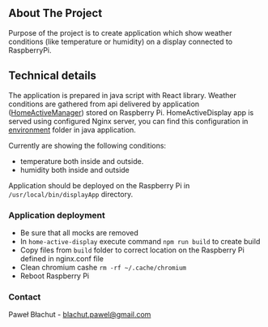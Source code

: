 ## About The Project

Purpose of the project is to create application which show weather conditions (like temperature or humidity) on a display connected to RaspberryPi.

## Technical details

The application is prepared in java script with React library. Weather conditions are gathered from api delivered by application ([HomeActiveManager](https://github.com/pawbla/HomeActiveManager)) stored on Raspberry Pi. HomeActiveDisplay app is served using configured Nginx server, you can find this configuration in [environment](https://github.com/pawbla/HomeActiveManager/tree/develop/environment) folder in java application.

Currently are showing the following conditions:
- temperature both inside and outside.
- humidity both inside and outside

Application should be deployed on the Raspberry Pi in `/usr/local/bin/displayApp` directory.

### Application deployment

- Be sure that all mocks are removed
- In `home-active-display` execute command `npm run build` to create build
- Copy files from `build` folder to correct location on the Raspberry Pi defined in nginx.conf file
- Clean chromium cashe `rm -rf ~/.cache/chromium`
- Reboot Raspberry Pi

### Contact

Paweł Błachut - blachut.pawel@gmail.com
